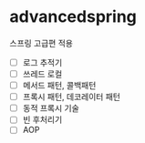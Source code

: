 # advancedspring
스프링 고급편 적용 

- [ ] 로그 추적기 
- [ ] 쓰레드 로컬 
- [ ] 메서드 패턴, 콜백패턴
- [ ] 프록시 패턴, 데코레이터 패턴
- [ ] 동적 프록시 기술
- [ ]  빈 후처리기
- [ ] AOP
